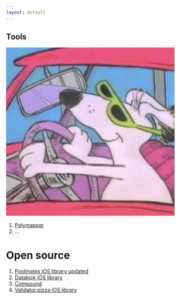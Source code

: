 ```yaml
---
layout: default
---
```


## Tools

<img class="profile-picture" src="default.jpg">

1. [Polymapper](http://ryans.host/polymapper)
2. ...

# Open source

1. [Postmates iOS library updated](https://github.com/imryan/ios-postmates)
2. [Datakick iOS library](https://github.com/imryan/datakick-ios)
3. [Compound](https://github.com/imryan/compound)
4. [Validator.pizza iOS library](https://github.com/imryan/validatorpizza-ios)
